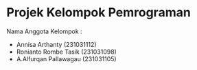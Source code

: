 # Projek Kelompok Pemrograman
<p> Nama Anggota Kelompok : </p>

* Annisa Arthanty (231031112)
* Ronianto Rombe Tasik (231031098)
* A.Alfurqan Pallawagau (231031105)

